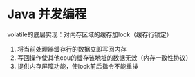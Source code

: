 # Java 并发编程

volatile的底层实现：对内存区域的缓存加lock（缓存行锁定）

1. 将当前处理器缓存行的数据立即写回内存
2. 写回操作使其他cpu的缓存该地址的数据无效（内存一致性协议）
3. 提供内存屏障功能，使lock前后指令不能重排
